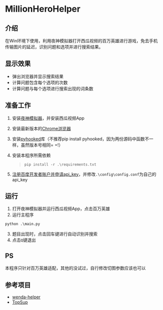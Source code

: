 # MillionHeroHelper

## 介绍

在Win环境下使用，利用夜神模拟器打开西瓜视频的百万英雄进行游戏，免去手机传输图片的延迟，识别问题和选项并进行搜索结果。

## 显示效果

- 弹出浏览器并显示搜索结果
- 计算问题包含每个选项的次数
- 计算问题与每个选项进行搜索出现的词条数

## 准备工作

1. 安装[夜神模拟器](https://www.yeshen.com/cn/download/fullPackage)，并安装西瓜视频App
2. 安装最新版本的[Chrome浏览器](https://www.google.com/chrome/browser/thankyou.html?statcb=1&installdataindex=defaultbrowser#)
3. 安装[pyhooked](https://github.com/ethanhs/pyhooked)库（不推荐pip install pyhooked，因为两份源码中函数不一样，虽然版本号相同= =!）
4. 安装本程序所需依赖
    
   >  ```pip install -r .\requirements.txt```
5. [注册百度开发者账户并申请api_key](http://ai.baidu.com/tech/ocr/general)，并修改```.\config\config.conf```为自己的api_key

## 运行

1. 打开夜神模拟器并运行西瓜视频App，点击百万英雄
2. 运行主程序
```python
python .\main.py
```
3. 题目出现时，点击回车键进行自动识别并搜索
4. 点击```Q```键退出

## PS

本程序只针对百万英雄适配，其他的没试过，自行修改切图参数应该也可以

## 参考项目

- [wenda-helper](https://github.com/rrdssfgcs/wenda-helper)
- [TopSup](https://github.com/Skyexu/TopSup)